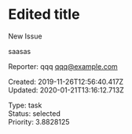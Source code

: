 # Edited title

New Issue

saasas

Reporter: qqq <qqq@example.com>  

Created: 2019-11-26T12:56:40.417Z  
Updated: 2020-01-21T13:16:12.713Z

Type: task  
Status: selected  
Priority: 3.8828125
